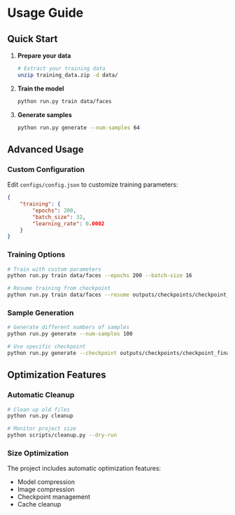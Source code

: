 # Usage Guide

## Quick Start

1. **Prepare your data**
   ```bash
   # Extract your training data
   unzip training_data.zip -d data/
   ```

2. **Train the model**
   ```bash
   python run.py train data/faces
   ```

3. **Generate samples**
   ```bash
   python run.py generate --num-samples 64
   ```

## Advanced Usage

### Custom Configuration
Edit `configs/config.json` to customize training parameters:
```json
{
    "training": {
        "epochs": 200,
        "batch_size": 32,
        "learning_rate": 0.0002
    }
}
```

### Training Options
```bash
# Train with custom parameters
python run.py train data/faces --epochs 200 --batch-size 16

# Resume training from checkpoint
python run.py train data/faces --resume outputs/checkpoints/checkpoint_epoch_50.pth
```

### Sample Generation
```bash
# Generate different numbers of samples
python run.py generate --num-samples 100

# Use specific checkpoint
python run.py generate --checkpoint outputs/checkpoints/checkpoint_final.pth
```

## Optimization Features

### Automatic Cleanup
```bash
# Clean up old files
python run.py cleanup

# Monitor project size
python scripts/cleanup.py --dry-run
```

### Size Optimization
The project includes automatic optimization features:
- Model compression
- Image compression
- Checkpoint management
- Cache cleanup
